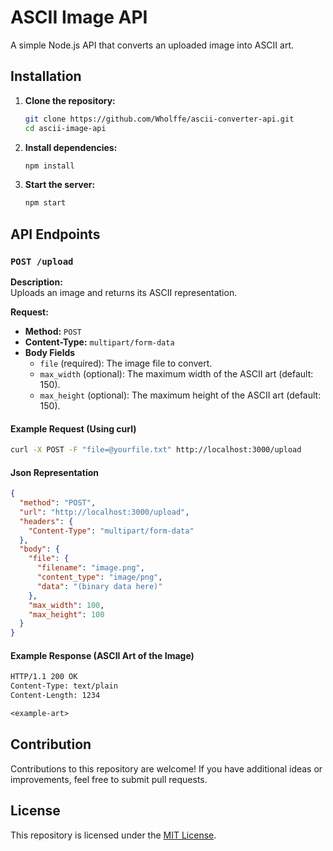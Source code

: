 # ASCII Image API

A simple Node.js API that converts an uploaded image into ASCII art.

## Installation

1. **Clone the repository:**
   ```sh
   git clone https://github.com/Wholffe/ascii-converter-api.git
   cd ascii-image-api
   ```

2. **Install dependencies:**
   ```sh
   npm install
   ```

3. **Start the server:**
   ```sh
   npm start
   ```

## API Endpoints

### `POST /upload`

**Description:**\
Uploads an image and returns its ASCII representation.

**Request:**

- **Method:** `POST`
- **Content-Type:** `multipart/form-data`
- **Body Fields**
  - `file` (required): The image file to convert.
  - `max_width` (optional): The maximum width of the ASCII art (default: 150).
  - `max_height` (optional): The maximum height of the ASCII art (default: 150).

#### **Example Request (Using curl)**

```sh
curl -X POST -F "file=@yourfile.txt" http://localhost:3000/upload
```

#### **Json Representation**

```json
{
  "method": "POST",
  "url": "http://localhost:3000/upload",
  "headers": {
    "Content-Type": "multipart/form-data"
  },
  "body": {
    "file": {
      "filename": "image.png",
      "content_type": "image/png",
      "data": "(binary data here)"
    },
    "max_width": 100,
    "max_height": 100
  }
}
```

#### **Example Response (ASCII Art of the Image)**

```txt
HTTP/1.1 200 OK
Content-Type: text/plain
Content-Length: 1234

<example-art>
```

## Contribution

Contributions to this repository are welcome! If you have additional ideas or improvements, feel free to submit pull requests.

## License

This repository is licensed under the [MIT License](./LICENSE).
